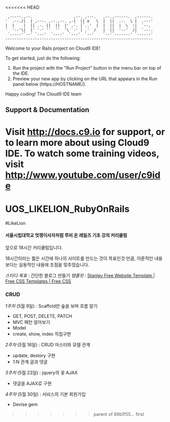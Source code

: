<<<<<<< HEAD

     ,-----.,--.                  ,--. ,---.   ,--.,------.  ,------.
    '  .--./|  | ,---. ,--.,--. ,-|  || o   \  |  ||  .-.  \ |  .---'
    |  |    |  || .-. ||  ||  |' .-. |`..'  |  |  ||  |  \  :|  `--, 
    '  '--'\|  |' '-' ''  ''  '\ `-' | .'  /   |  ||  '--'  /|  `---.
     `-----'`--' `---'  `----'  `---'  `--'    `--'`-------' `------'
    ----------------------------------------------------------------- 


Welcome to your Rails project on Cloud9 IDE!

To get started, just do the following:

1. Run the project with the "Run Project" button in the menu bar on top of the IDE.
2. Preview your new app by clicking on the URL that appears in the Run panel below (https://HOSTNAME/).

Happy coding!
The Cloud9 IDE team


## Support & Documentation

Visit http://docs.c9.io for support, or to learn more about using Cloud9 IDE. 
To watch some training videos, visit http://www.youtube.com/user/c9ide
=======
# UOS_LIKELION_RubyOnRails
#LikeLion

#### 서울시립대학교 멋쟁이사자처럼 루비 온 레일즈 기초 강의 커리큘럼
앞으로 18시간 커리큘럼입니다.

18시간이라는 짧은 시간에 하나의 사이트를 만드는 것이 목표인것 만큼, 이론적인 내용보다는 실용적인 내용에 초점을 맞추었습니다.

*스터디 목표* : 간단한 블로그 만들기
*템플릿* : [Stanley Free Website Template | Free CSS Templates | Free CSS](http://www.free-css.com/free-css-templates/page202/stanley)

### CRUD
*1주차* (5월 9일) : Scaffold란 숲을 보며 흐름 알기

* GET, POST, DELETE, PATCH
* MVC 패턴 알아보기
* Model
* create, show, index 직접구현

*2주차* (5월 16일) : CRUD 마스터와 모델 관계

* update, destory 구현
* 1:N 관계 글과 댓글

*3주차* (5월 23일) : jquery의 꽃 AJAX

* 댓글을 AJAX로 구현

*4주차* (5월 30일) : 서비스의 기본 회원가입

* Devise gem
>>>>>>> parent of 69b1f55... first
